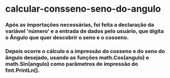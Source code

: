 # calcular-consseno-seno-do-angulo
### Após as importações necessárias, foi feita a declaração da variável 'número' e a entrada de dados pelo usuário, que digita o Ângulo que quer descobrir o seno e o cosseno.

### Depois ocorre o cálculo e a impressão do cosseno e do seno do ângulo desejado, usando as funções math.Cos(angulo) e math.Sin(angulo) como parâmetros de impressão do fmt.PrintLn().


